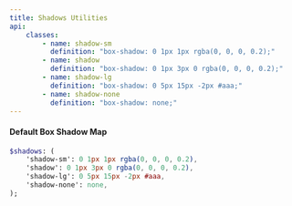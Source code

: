 ```yaml
---
title: Shadows Utilities
api:
    classes: 
        - name: shadow-sm
          definition: "box-shadow: 0 1px 1px rgba(0, 0, 0, 0.2);"
        - name: shadow
          definition: "box-shadow: 0 1px 3px 0 rgba(0, 0, 0, 0.2);"
        - name: shadow-lg
          definition: "box-shadow: 0 5px 15px -2px #aaa;"
        - name: shadow-none
          definition: "box-shadow: none;"
---
```


#### Default Box Shadow Map

```sass
$shadows: (
    'shadow-sm': 0 1px 1px rgba(0, 0, 0, 0.2),
    'shadow': 0 1px 3px 0 rgba(0, 0, 0, 0.2),
    'shadow-lg': 0 5px 15px -2px #aaa,
    'shadow-none': none,
);
```